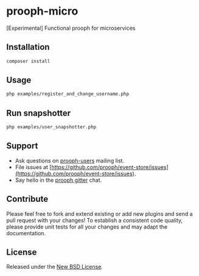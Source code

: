 # prooph-micro

[Experimental] Functional prooph for microservices

## Installation

```bash
composer install
```

## Usage

```bash
php examples/register_and_change_username.php
```

## Run snapshotter

```bash
php examples/user_snapshotter.php
```

## Support

- Ask questions on [prooph-users](https://groups.google.com/forum/?hl=de#!forum/prooph) mailing list.
- File issues at [https://github.com/prooph/event-store/issues](https://github.com/prooph/event-store/issues).
- Say hello in the [prooph gitter](https://gitter.im/prooph/improoph) chat.

## Contribute

Please feel free to fork and extend existing or add new plugins and send a pull request with your changes!
To establish a consistent code quality, please provide unit tests for all your changes and may adapt the documentation.

## License

Released under the [New BSD License](LICENSE).

